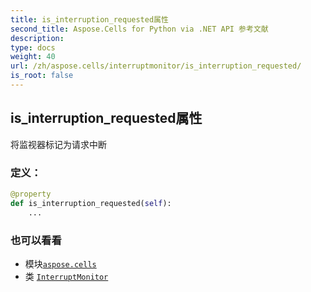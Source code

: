 ```yaml
---
title: is_interruption_requested属性
second_title: Aspose.Cells for Python via .NET API 参考文献
description:
type: docs
weight: 40
url: /zh/aspose.cells/interruptmonitor/is_interruption_requested/
is_root: false
---
```

## is_interruption_requested属性

将监视器标记为请求中断
### 定义：
```python
@property
def is_interruption_requested(self):
    ...
```

### 也可以看看
* 模块[`aspose.cells`](../../)
* 类 [`InterruptMonitor`](/cells/python-net/zh/aspose.cells/interruptmonitor)
